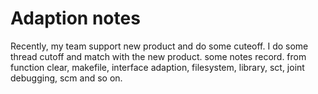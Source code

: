 # Adaption notes
Recently, my team support new product and do some cuteoff. I do some thread cutoff and match with the new product.
some notes record. from function clear, makefile, interface adaption, filesystem, library, sct, joint debugging, scm and so on.
